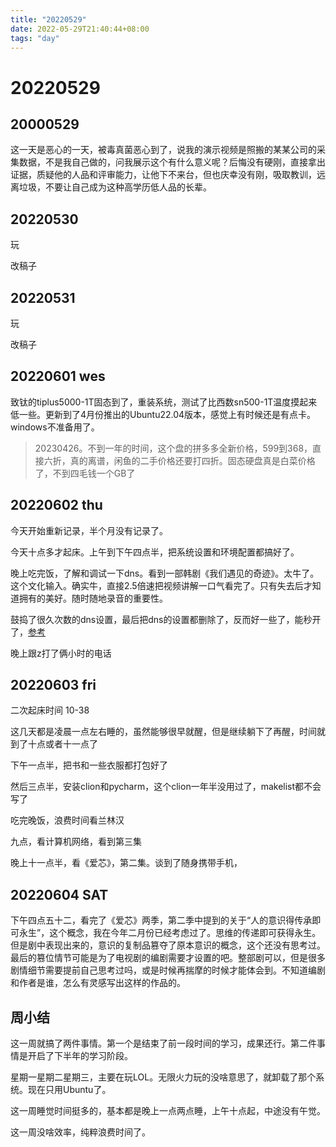 ```yaml
---
title: "20220529"
date: 2022-05-29T21:40:44+08:00
tags: "day"
---
```


# 20220529

## 20000529

这一天是恶心的一天，被毒真菌恶心到了，说我的演示视频是照搬的某某公司的采集数据，不是我自己做的，问我展示这个有什么意义呢？后悔没有硬刚，直接拿出证据，质疑他的人品和评审能力，让他下不来台，但也庆幸没有刚，吸取教训，远离垃圾，不要让自己成为这种高学历低人品的长辈。

## 20220530

玩

改稿子

## 20220531

玩

改稿子

## 20220601 wes

致钛的tiplus5000-1T固态到了，重装系统，测试了比西数sn500-1T温度摸起来低一些。更新到了4月份推出的Ubuntu22.04版本，感觉上有时候还是有点卡。windows不准备用了。

> 20230426。不到一年的时间，这个盘的拼多多全新价格，599到368，直接六折，真的离谱，闲鱼的二手价格还要打四折。固态硬盘真是白菜价格了，不到四毛钱一个GB了

## 20220602 thu

今天开始重新记录，半个月没有记录了。

今天十点多才起床。上午到下午四点半，把系统设置和环境配置都搞好了。

晚上吃完饭，了解和调试一下dns。看到一部韩剧《我们遇见的奇迹》。太牛了。这个文化输入。确实牛，直接2.5倍速把视频讲解一口气看完了。只有失去后才知道拥有的美好。随时随地录音的重要性。

鼓捣了很久次数的dns设置，最后把dns的设置都删除了，反而好一些了，能秒开了，[参考](https://github.com/coolsnowwolf/lede/issues/2551)

晚上跟z打了俩小时的电话

## 20220603 fri

二次起床时间 10-38

这几天都是凌晨一点左右睡的，虽然能够很早就醒，但是继续躺下了再醒，时间就到了十点或者十一点了

下午一点半，把书和一些衣服都打包好了

然后三点半，安装clion和pycharm，这个clion一年半没用过了，makelist都不会写了

吃完晚饭，浪费时间看兰林汉

九点，看计算机网络，看到第三集

晚上十一点半，看《爱芯》，第二集。谈到了随身携带手机，

## 20220604 SAT

下午四点五十二，看完了《爱芯》两季，第二季中提到的关于“人的意识得传承即可永生”，这个概念，我在今年二月份已经考虑过了。思维的传递即可获得永生。但是剧中表现出来的，意识的复制品篡夺了原本意识的概念，这个还没有思考过。最后的篡位情节可能是为了电视剧的编剧需要才设置的吧。整部剧可以，但是很多剧情细节需要提前自己思考过吗，或是时候再揣摩的时候才能体会到。不知道编剧和作者是谁，怎么有灵感写出这样的作品的。

## 周小结

这一周就搞了两件事情。第一个是结束了前一段时间的学习，成果还行。第二件事情是开启了下半年的学习阶段。

星期一星期二星期三，主要在玩LOL。无限火力玩的没啥意思了，就卸载了那个系统。现在只用Ubuntu了。

这一周睡觉时间挺多的，基本都是晚上一点两点睡，上午十点起，中途没有午觉。

这一周没啥效率，纯粹浪费时间了。
